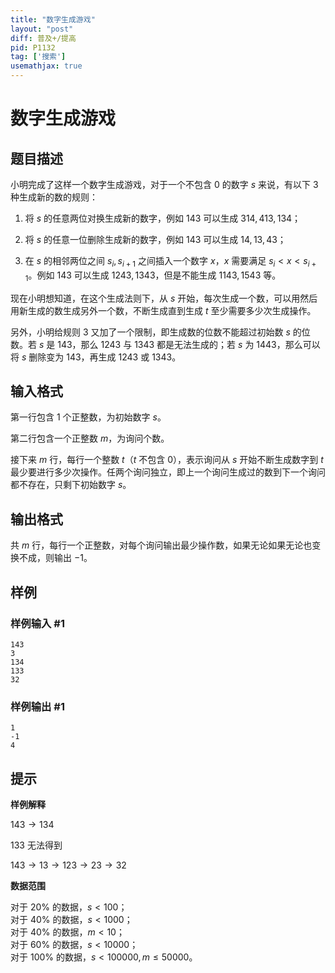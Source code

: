 ```yaml
---
title: "数字生成游戏"
layout: "post"
diff: 普及+/提高
pid: P1132
tag: ['搜索']
usemathjax: true
---
```


# 数字生成游戏
## 题目描述

小明完成了这样一个数字生成游戏，对于一个不包含 $0$ 的数字 $s$ 来说，有以下 $3$ 种生成新的数的规则：

1.    将 $s$ 的任意两位对换生成新的数字，例如 $143$ 可以生成 $314,413,134$；

2.    将 $s$ 的任意一位删除生成新的数字，例如 $143$ 可以生成 $14,13,43$；

3.    在 $s$ 的相邻两位之间 $s_i,s_{i + 1}$ 之间插入一个数字 $x$，$x$ 需要满足 $s_i<x<s_{i + 1}$。例如 $143$ 可以生成 $1243,1343$，但是不能生成 $1143,1543$ 等。

现在小明想知道，在这个生成法则下，从 $s$ 开始，每次生成一个数，可以用然后用新生成的数生成另外一个数，不断生成直到生成 $t$ 至少需要多少次生成操作。

另外，小明给规则 $3$ 又加了一个限制，即生成数的位数不能超过初始数 $s$ 的位数。若 $s$ 是 $143$，那么 $1243$ 与 $1343$ 都是无法生成的；若 $s$ 为 $1443$，那么可以将 $s$ 删除变为 $143$，再生成 $1243$ 或 $1343$。
## 输入格式

第一行包含 $1$ 个正整数，为初始数字 $s$。

第二行包含一个正整数 $m$，为询问个数。  

接下来 $m$ 行，每行一个整数 $t$（$t$ 不包含 $0$），表示询问从 $s$ 开始不断生成数字到 $t$ 最少要进行多少次操作。任两个询问独立，即上一个询问生成过的数到下一个询问都不存在，只剩下初始数字 $s$。


## 输出格式

共 $m$ 行，每行一个正整数，对每个询问输出最少操作数，如果无论如果无论也变换不成，则输出 $-1$。

## 样例

### 样例输入 #1
```
143
3
134
133
32

```
### 样例输出 #1
```
1
-1
4

```
## 提示

**样例解释**

$143\to 134$

$133$ 无法得到

$143\to13\to123\to23\to32$

**数据范围**

对于 $20\%$ 的数据，$s < 100$；  
对于 $40\%$ 的数据，$s < 1000$；  
对于 $40\%$ 的数据，$m < 10$；  
对于 $60\%$ 的数据，$s < 10000$；  
对于 $100\%$ 的数据，$s < 100000,m ≤ 50000$。
